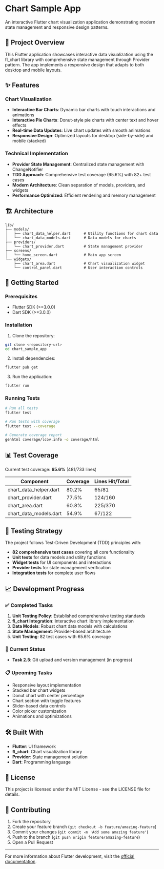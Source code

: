 # Chart Sample App

An interactive Flutter chart visualization application demonstrating modern state management and responsive design patterns.

## 🎯 Project Overview

This Flutter application showcases interactive data visualization using the fl_chart library with comprehensive state management through Provider pattern. The app implements a responsive design that adapts to both desktop and mobile layouts.

## ✨ Features

### Chart Visualization
- **Interactive Bar Charts**: Dynamic bar charts with touch interactions and animations
- **Interactive Pie Charts**: Donut-style pie charts with center text and hover effects
- **Real-time Data Updates**: Live chart updates with smooth animations
- **Responsive Design**: Optimized layouts for desktop (side-by-side) and mobile (stacked)

### Technical Implementation
- **Provider State Management**: Centralized state management with ChangeNotifier
- **TDD Approach**: Comprehensive test coverage (65.6%) with 82+ test cases
- **Modern Architecture**: Clean separation of models, providers, and widgets
- **Performance Optimized**: Efficient rendering and memory management

## 🏗️ Architecture

```
lib/
├── models/
│   ├── chart_data_helper.dart      # Utility functions for chart data
│   └── chart_data_models.dart      # Data models for charts
├── providers/
│   └── chart_provider.dart         # State management provider
├── screens/
│   └── home_screen.dart            # Main app screen
└── widgets/
    ├── chart_area.dart             # Chart visualization widget
    └── control_panel.dart          # User interaction controls
```

## 🚀 Getting Started

### Prerequisites
- Flutter SDK (>=3.0.0)
- Dart SDK (>=3.0.0)

### Installation

1. Clone the repository:
```bash
git clone <repository-url>
cd chart_sample_app
```

2. Install dependencies:
```bash
flutter pub get
```

3. Run the application:
```bash
flutter run
```

### Running Tests
```bash
# Run all tests
flutter test

# Run tests with coverage
flutter test --coverage

# Generate coverage report
genhtml coverage/lcov.info -o coverage/html
```

## 📊 Test Coverage

Current test coverage: **65.6%** (481/733 lines)

| Component | Coverage | Lines Hit/Total |
|-----------|----------|-----------------|
| chart_data_helper.dart | 80.2% | 65/81 |
| chart_provider.dart | 77.5% | 124/160 |
| chart_area.dart | 60.8% | 225/370 |
| chart_data_models.dart | 54.9% | 67/122 |

## 🧪 Testing Strategy

The project follows Test-Driven Development (TDD) principles with:
- **82 comprehensive test cases** covering all core functionality
- **Unit tests** for data models and utility functions
- **Widget tests** for UI components and interactions
- **Provider tests** for state management verification
- **Integration tests** for complete user flows

## 📈 Development Progress

### ✅ Completed Tasks
1. **Unit Testing Policy**: Established comprehensive testing standards
2. **fl_chart Integration**: Interactive chart library implementation
3. **Data Models**: Robust chart data models with calculations
4. **State Management**: Provider-based architecture
5. **Unit Testing**: 82 test cases with 65.6% coverage

### 🔄 Current Status
- **Task 2.5**: Git upload and version management (in progress)

### 📋 Upcoming Tasks
- Responsive layout implementation
- Stacked bar chart widgets
- Donut chart with center percentage
- Chart section with toggle features
- Slider-based data controls
- Color picker customization
- Animations and optimizations

## 🛠️ Built With

- **Flutter**: UI framework
- **fl_chart**: Chart visualization library
- **Provider**: State management solution
- **Dart**: Programming language

## 📄 License

This project is licensed under the MIT License - see the LICENSE file for details.

## 🤝 Contributing

1. Fork the repository
2. Create your feature branch (`git checkout -b feature/amazing-feature`)
3. Commit your changes (`git commit -m 'Add some amazing feature'`)
4. Push to the branch (`git push origin feature/amazing-feature`)
5. Open a Pull Request

---

For more information about Flutter development, visit the [official documentation](https://docs.flutter.dev/).
